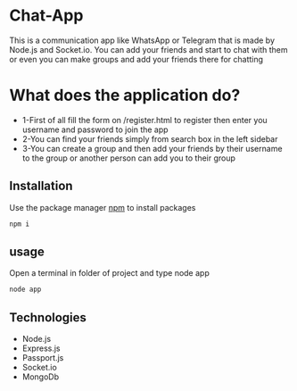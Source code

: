 # Chat-App
This is a communication app like WhatsApp or Telegram that is made by Node.js and Socket.io. You can add your friends and start to chat with them or even you can make groups and add your friends there for chatting

# What does the application do?
- 1-First of all fill the form on /register.html to register then enter you username and password to join the app
- 2-You can find your friends simply from search box in the left sidebar
- 3-You can create a group and then add your friends by their username to the group or another person can add you to their group

## Installation
Use the package manager [npm](https://www.npmjs.com/) to install packages
```bash
npm i
```

## usage
Open a terminal in folder of project and type node app
```bash 
node app
```

## Technologies 
- Node.js
- Express.js
- Passport.js
- Socket.io
- MongoDb

